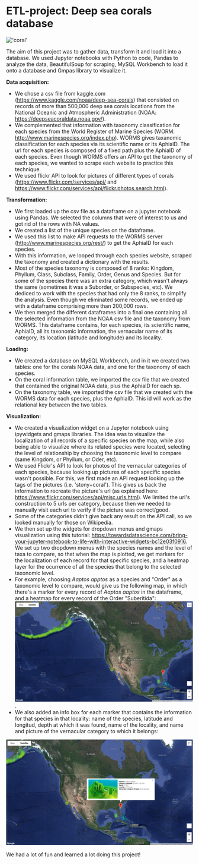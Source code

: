 # ETL-project: Deep sea corals database
!['coral'](https://deepseacoraldata.noaa.gov/images/Mushroom%20coral)

The aim of this project was to gather data, transform it and load it into a database.
We used Jupyter notebooks with Python to code, Pandas to analyze the data, BeautifulSoup for scraping, MySQL Workbench to load it onto a database and Gmpas library to visualize it.

<b>Data acquisition:</b></br>

- We chose a csv file from kaggle.com (https://www.kaggle.com/noaa/deep-sea-corals) that consisted on records of more than 500,000 deep sea corals locations from the National Oceanic and Atmospheric Administration (NOAA: https://deepseacoraldata.noaa.gov/).
- We complemented that information with taxonomy classification for each species from the World Register of Marine Species (WORM: http://www.marinespecies.org/index.php). WORMS gives taxanomic classification for each species via its scientific name or its AphiaID. The url for each species is composed of a fixed path plus the AphiaID of each species. Even though WORMS offers an API to get the taxonomy of each species, we wanted to scrape each website to practice this technique.
- We used flickr API to look for pictures of different types of corals (https://www.flickr.com/services/api/ and https://www.flickr.com/services/api/flickr.photos.search.html).


<b>Transformation:</b></br>

- We first loaded up the csv file as a dataframe on a jupyter notebook using Pandas. We selected the columns that were of interest to us and got rid of the rows with NA values.
- We created a list of the unique species on the dataframe.
- We used this list to make API requests to the WORMS server (http://www.marinespecies.org/rest/) to get the AphiaID for each species.
- With this information, we looped through each species website, scraped the taxonomy and created a dictionary with the results.
- Most of the species taxonomy is composed of 8 ranks: Kingdom, Phyllum, Class, Subclass, Family, Order, Genus and Species. But for some of the species there was an extra category, which wasn't always the same (sometimes it was a Suborder, or Subspecies, etc). We dediced to work with the species that had only the 8 ranks, to simplify the analysis. Even though we eliminated some records, we ended up with a dataframe comprising more than 200,000 rows.
- We then merged the different dataframes into a final one containing all the selected information from the NOAA csv file and the taxonomy from WORMS. This dataframe contains, for each species, its scientific name, AphiaID, all its taxonomic information, the vernacular name of its category, its location (latitude and longitude) and its locality.


<b>Loading:</b></br>

- We created a database on MySQL Workbench, and in it we created two tables: one for the corals NOAA data, and one for the taxonomy of each species.
- On the coral information table, we imported the csv file that we created that contained the original NOAA data, plus the AphiaID for each sp.
- On the taxonomy table, we imported the csv file that we created with the WORMS data for each species, plus the AphiaID. This id will work as the relational key between the two tables.


<b>Visualization:</b></br>

- We created a visualization widget on a Jupyter notebook using ipywidgets and gmaps libraries. The idea was to visualize the localization of all records of a specific species on the map, while also being able to visualize where its related species were located, selecting the level of relationship by choosing the taxonomic level to compare (same Kingdom, or Phyllum, or Oder, etc).
- We used Flickr's API to look for photos of the vernacular categories of each species, because looking up pictures of each specific species wasn't possible. For this, we first made an API request looking up the tags of the pictures (i.e. 'stony+coral'). This gives us back the information to recreate the picture's url (as explained here: https://www.flickr.com/services/api/misc.urls.html). We limited the url's construction to 5 urls per category, because then we needed to manually visit each url to verify if the picture was correct/good.
- Some of the categories didn't give back any result on the API call, so we looked manually for those on Wikipedia.
- We then set up the widgets for dropdown menus and gmaps visualization using this tutorial: https://towardsdatascience.com/bring-your-jupyter-notebook-to-life-with-interactive-widgets-bc12e03f0916. We set up two dropdown menus with the species names and the level of taxa to compare, so that when the map is plotted, we get markers for the localization of each record for that specific species, and a heatmap layer for the ocurrence of all the species that belong to the selected taxonomic level. 
- For example, choosing <i>Aaptos apptos</i> as a species and "Order" as a taxonomic level to compare, would give us the following map, in which there's a marker for every record of <i>Aaptos aaptos</i> in the dataframe, and a heatmap for every record of the Order "Suberitida":
<img src='https://github.com/lrondi/ETL-project/blob/master/Images/map.png'>.
- We also added an info box for each marker that contains the information for that species in that locality: name of the species, latitude and longitud, depth at which it was found, name of the locality, and name and picture of the vernacular category to which it belongs:
<img src='https://github.com/lrondi/ETL-project/blob/master/Images/marker.png'>

We had a lot of fun and learned a lot doing this project!
